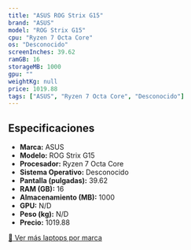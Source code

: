 ```yaml
---
title: "ASUS ROG Strix G15"
brand: "ASUS"
model: "ROG Strix G15"
cpu: "Ryzen 7 Octa Core"
os: "Desconocido"
screenInches: 39.62
ramGB: 16
storageMB: 1000
gpu: ""
weightKg: null
price: 1019.88
tags: ["ASUS", "Ryzen 7 Octa Core", "Desconocido"]
---
```

## Especificaciones

- **Marca:** ASUS
- **Modelo:** ROG Strix G15
- **Procesador:** Ryzen 7 Octa Core
- **Sistema Operativo:** Desconocido
- **Pantalla (pulgadas):** 39.62
- **RAM (GB):** 16
- **Almacenamiento (MB):** 1000
- **GPU:** N/D
- **Peso (kg):** N/D
- **Precio:** 1019.88

[:rocket: Ver más laptops por marca](/brand/asus)
